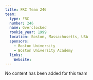 ```yaml
---
title: FRC Team 246
team:
  type: FRC
  number: 246
  name: Overclocked
  rookie_year: 1999
  location: Boston, Massachusetts, USA
  sponsors:
    - Boston University
    - Boston University Academy
  links:
    Website: 
---
```

No content has been added for this team